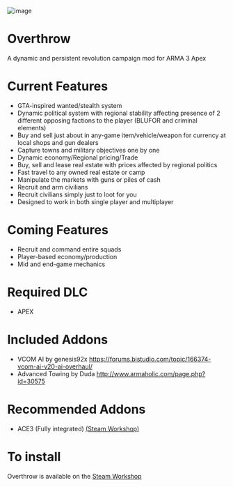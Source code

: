 ![image](https://cloud.githubusercontent.com/assets/19246239/17642726/b268a4da-6194-11e6-850a-8951aed0f930.png)

# Overthrow
A dynamic and persistent revolution campaign mod for ARMA 3 Apex

# Current Features
* GTA-inspired wanted/stealth system
* Dynamic political system with regional stability affecting presence of 2 different opposing factions to the player (BLUFOR and criminal elements)
* Buy and sell just about in any-game item/vehicle/weapon for currency at local shops and gun dealers
* Capture towns and military objectives one by one
* Dynamic economy/Regional pricing/Trade
* Buy, sell and lease real estate with prices affected by regional politics 
* Fast travel to any owned real estate or camp
* Manipulate the markets with guns or piles of cash
* Recruit and arm civilians
* Recruit civilians simply just to loot for you
* Designed to work in both single player and multiplayer

# Coming Features
* Recruit and command entire squads
* Player-based economy/production
* Mid and end-game mechanics

# Required DLC
* APEX

# Included Addons
* VCOM AI by genesis92x https://forums.bistudio.com/topic/166374-vcom-ai-v20-ai-overhaul/
* Advanced Towing by Duda http://www.armaholic.com/page.php?id=30575

# Recommended Addons
* ACE3 (Fully integrated) [(Steam Workshop)](https://steamcommunity.com/sharedfiles/filedetails/?id=463939057)

# To install
Overthrow is available on the [Steam Workshop](http://steamcommunity.com/sharedfiles/filedetails/?id=774201744)

